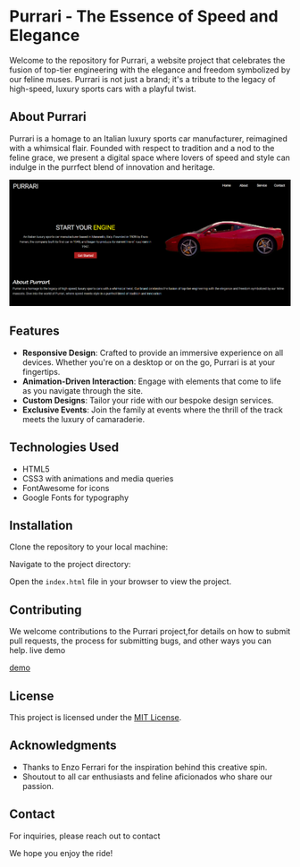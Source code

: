 # Purrari - The Essence of Speed and Elegance

Welcome to the repository for Purrari, a website project that celebrates the fusion of top-tier engineering with the elegance and freedom symbolized by our feline muses. Purrari is not just a brand; it's a tribute to the legacy of high-speed, luxury sports cars with a playful twist.

## About Purrari

Purrari is a homage to an Italian luxury sports car manufacturer, reimagined with a whimsical flair. Founded with respect to tradition and a nod to the feline grace, we present a digital space where lovers of speed and style can indulge in the purrfect blend of innovation and heritage.

![Purrari Home Screenshot](preview.png)

## Features

- **Responsive Design**: Crafted to provide an immersive experience on all devices. Whether you're on a desktop or on the go, Purrari is at your fingertips.
- **Animation-Driven Interaction**: Engage with elements that come to life as you navigate through the site.
- **Custom Designs**: Tailor your ride with our bespoke design services.
- **Exclusive Events**: Join the family at events where the thrill of the track meets the luxury of camaraderie.

## Technologies Used

- HTML5
- CSS3 with animations and media queries
- FontAwesome for icons
- Google Fonts for typography

## Installation

Clone the repository to your local machine:


Navigate to the project directory:


Open the `index.html` file in your browser to view the project.

## Contributing

We welcome contributions to the Purrari project,for details on how to submit pull requests, the process for submitting bugs, and other ways you can help.
live demo

[demo](https://abishek-raj-a-p.github.io/projects.github.io/)

## License

This project is licensed under the [MIT License](LICENSE.md).

## Acknowledgments

- Thanks to Enzo Ferrari for the inspiration behind this creative spin.
- Shoutout to all car enthusiasts and feline aficionados who share our passion.

## Contact

For inquiries, please reach out to contact

We hope you enjoy the ride!


